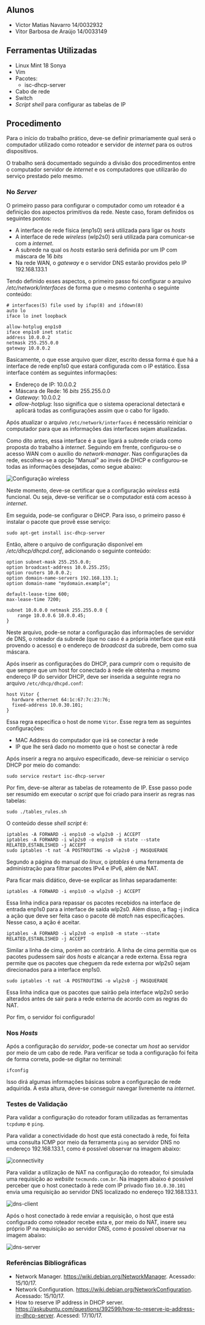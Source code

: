 ## Alunos

- Victor Matias Navarro 14/0032932
- Vitor Barbosa de Araújo 14/0033149

## Ferramentas Utilizadas
* Linux Mint 18 Sonya
* Vim
* Pacotes:
  * isc-dhcp-server
* Cabo de rede
* Switch
* _Script_ _shell_ para configurar as tabelas de IP

## Procedimento

Para o início do trabalho prático, deve-se definir primariamente qual será o computador utilizado como roteador e servidor de _internet_ para os outros dispositivos.

O trabalho será documentado seguindo a divisão dos procedimentos entre o computador servidor de _internet_ e os computadores que utilizarão do serviço prestado pelo mesmo.

### No _Server_

O primeiro passo para configurar o computador como um roteador é a definição dos aspectos primitivos da rede. Neste caso, foram definidos os seguintes pontos:

* A interface de rede física (enp1s0) será utilizada para ligar os _hosts_
* A interface de rede _wireless_ (wlp2s0) será utilizada para comunicar-se com a _internet_.
* A subrede na qual os _hosts_ estarão será definida por um IP com máscara de 16 _bits_
* Na rede WAN, o _gateway_ e o servidor DNS estarão providos pelo IP 192.168.133.1

Tendo definido esses aspectos, o primeiro passo foi configurar o arquivo _/etc/network/interfaces_ de forma que o mesmo contenha o seguinte conteúdo:

```shell
# interfaces(5) file used by ifup(8) and ifdown(8)
auto lo
iface lo inet loopback

allow-hotplug enp1s0
iface enp1s0 inet static
address 10.0.0.2
netmask 255.255.0.0
gateway 10.0.0.2

```

Basicamente, o que esse arquivo quer dizer, escrito dessa forma é que há a interface de rede enp1s0 que estará configurada com o IP estático. Essa interface contém as seguintes informações:
  * Endereço de IP: 10.0.0.2
  * Máscara de Rede: 16 _bits_ 255.255.0.0
  * _Gateway_: 10.0.0.2
  * _allow-hotplug_: Isso significa que o sistema operacional detectará e aplicará todas as configurações assim que o cabo for ligado.

Após atualizar o arquivo `/etc/network/interfaces` é necessário reiniciar o computador para que as informações das interfaces sejam atualizadas.

Como dito antes, essa interface é a que ligará a subrede criada como proposta do trabalho à _internet_. Seguindo em frente, configurou-se o acesso WAN com o auxílio do _network-manager_. Nas configurações da rede, escolheu-se a opção "Manual" ao invés de DHCP e configurou-se todas as informações desejadas, como segue abaixo:

![Configuração _wireless_](wireless_manual.png)

Neste momento, deve-se certificar que a configuração _wireless_ está funcional. Ou seja, deve-se verificar se o computador está com acesso à _internet_.

Em seguida, pode-se configurar o DHCP. Para isso, o primeiro passo é instalar o pacote que provê esse serviço:

```shell
sudo apt-get install isc-dhcp-server
```

Então, altere o arquivo de configuração disponível em _/etc/dhcp/dhcpd.conf_, adicionando o seguinte conteúdo:

```
option subnet-mask 255.255.0.0;
option broadcast-address 10.0.255.255;
option routers 10.0.0.2;
option domain-name-servers 192.168.133.1;
option domain-name "mydomain.example";

default-lease-time 600;
max-lease-time 7200;

subnet 10.0.0.0 netmask 255.255.0.0 {
	range 10.0.0.6 10.0.0.45;
}
```

Neste arquivo, pode-se notar a configuração das informações de servidor de DNS, o roteador da subrede (que no caso é a própria interface que está provendo o acesso) e o endereço de _broadcast_ da subrede, bem como sua máscara.

Após inserir as configurações do DHCP, para cumprir com o requisito de que sempre que um host for conectado à rede ele obtenha o mesmo endereço IP do servidor DHCP, deve ser inserida a seguinte regra no arquivo `/etc/dhcp/dhcpd.conf`:

```shell
host Vitor {
  hardware ethernet 64:1c:67:7c:23:76;
  fixed-address 10.0.30.101;
}
```

Essa regra especifica o host de nome `Vitor`. Esse regra tem as seguintes configurações:

- MAC Address do computador que irá se conectar à rede
- IP que lhe será dado no momento que o host se conectar à rede

Após inserir a regra no arquivo especificado, deve-se  reiniciar o serviço DHCP por meio do comando:

```shell
sudo service restart isc-dhcp-server
```

Por fim, deve-se alterar as tabelas de roteamento de IP. Esse passo pode ser resumido em executar o _script_ que foi criado para inserir as regras nas tabelas:

```shell
sudo ./tables_rules.sh
```

O conteúdo desse _shell script_ é:

```shell
iptables -A FORWARD -i enp1s0 -o wlp2s0 -j ACCEPT
iptables -A FORWARD -i wlp2s0 -o enp1s0 -m state --state RELATED,ESTABLISHED -j ACCEPT
sudo iptables -t nat -A POSTROUTING -o wlp2s0 -j MASQUERADE
```

Segundo a página do manual do _linux_, o _iptables_ é uma ferramenta de administração para filtrar pacotes IPv4 e IPv6, além de NAT.

Para ficar mais didático, deve-se explicar as linhas separadamente:

```
iptables -A FORWARD -i enp1s0 -o wlp2s0 -j ACCEPT
```

Essa linha indica para repassar os pacotes recebidos na interface de entrada enp1s0 para a interface de saída wlp2s0. Além disso, a flag -j indica a ação que deve ser feita caso o pacote dê _match_ nas especificações. Nesse caso, a ação é aceitar.

```
iptables -A FORWARD -i wlp2s0 -o enp1s0 -m state --state RELATED,ESTABLISHED -j ACCEPT
```

Similar a linha de cima, porém ao contrário. A linha de cima permitia que os pacotes pudessem sair dos _hosts_ e alcançar a rede externa. Essa regra permite que os pacotes que cheguem da rede externa por wlp2s0 sejam direcionados para a interface enp1s0.


```
sudo iptables -t nat -A POSTROUTING -o wlp2s0 -j MASQUERADE
```

Essa linha indica que os pacotes que sairão pela interface wlp2s0 serão alterados antes de sair para a rede externa de acordo com as regras do NAT.

Por fim, o servidor foi configurado!

### Nos _Hosts_

Após a configuração do _servidor_, pode-se conectar um _host_ ao servidor por meio de um cabo de rede. Para verificar se toda a configuração foi feita de forma correta, pode-se digitar no terminal:

```
ifconfig
```

Isso dirá algumas informações básicas sobre a configuração de rede adquirida. A esta altura, deve-se conseguir navegar livremente na _internet_.

### Testes de Validação

Para validar a configuração do roteador foram utilizadas as ferramentas `tcpdump` e `ping`.

Para validar a conectividade do host que está conectado à rede, foi feita uma consulta ICMP por meio da ferramenta `ping` ao servidor DNS no endereço 192.168.133.1, como é possível observar na imagem abaixo:

![connectivity](connectivity.png)

Para validar a utilização de NAT na configuração do roteador, foi simulada uma requisição ao _website_ `tecmundo.com.br`. Na imagem abaixo é possível perceber que o host conectado à rede com IP privado fixo `10.0.30.101` envia uma requisição ao servidor DNS localizado no endereço 192.168.133.1.

![dns-client](dns-client.png)

Após o host conectado à rede enviar a requisição, o host que está configurado como roteador recebe esta e, por meio do NAT, insere seu próprio IP na requisição ao servidor DNS, como é possível observar na imagem abaixo:

![dns-server](dns-server.png)

### Referências Bibliográficas

* Network Manager. https://wiki.debian.org/NetworkManager. Acessado: 15/10/17.
* Network Configuration. https://wiki.debian.org/NetworkConfiguration. Acessado: 15/10/17.
* How to reserve IP address in DHCP server. https://askubuntu.com/questions/392599/how-to-reserve-ip-address-in-dhcp-server. Acessed: 17/10/17.
